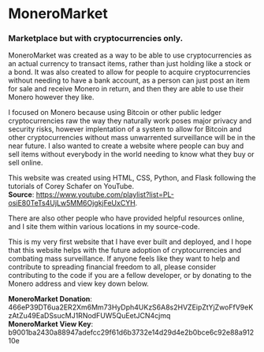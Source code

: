 # MoneroMarket
<h3>Marketplace but with cryptocurrencies only.</h3>

MoneroMarket was created as a way to be able to use cryptocurrencies as an actual currency to transact items, rather than just holding like a stock or a bond.
It was also created to allow for people to acquire cryptocurrencies without needing to have a bank account, as a person can just post an item for sale and receive
Monero in return, and then they are able to use their Monero however they like.

I focused on Monero because using Bitcoin or other public ledger cryptocurrencies raw the way they naturally work poses major privacy and security risks, however
implentation of a system to allow for Bitcoin and other cryptocurrencies without mass unwarrented surveillance will be in the near future. I also wanted to create 
a website where people can buy and sell items without everybody in the world needing to know what they buy or sell online.

This website was created using HTML, CSS, Python, and Flask following the tutorials of Corey Schafer on YouTube. <br />
<strong>Source</strong>: https://www.youtube.com/playlist?list=PL-osiE80TeTs4UjLw5MM6OjgkjFeUxCYH.

There are also other people who have provided helpful resources online, and I site them within various locations in my source-code.

This is my very first website that I have ever built and deployed, and I hope that this website helps with the future adoption of cryptocurrencies and 
combating mass surveillance. If anyone feels like they want to help and contribute to spreading financial freedom to all, please consider contributing to the code
if you are a fellow developer, or by donating to the Monero address and view key down below.

<strong>MoneroMarket Donation</strong>: 466eP39DT6ua2ER2Xm6Mm73HyDph4UKzS6A8s2HVZEipZtYjZwoFfV9eKzAtZu49EaDSsucMJ1RNodFUW5QuEetJCN4cjmq <br />
<strong>MoneroMarket View Key</strong>: b9001ba2430a88947adefcc29f61d6b3732e14d29d4e2b0bce6c92e88a91210e
